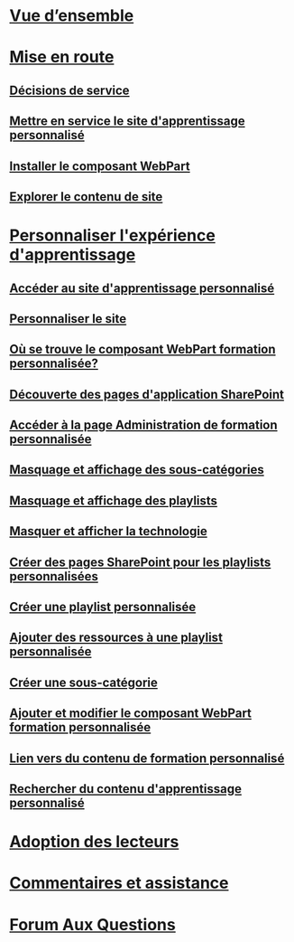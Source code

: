 # [Vue d’ensemble](index.md)
# [Mise en route](prereqs.md)
## [Décisions de service](servicedecisions.md)
## [Mettre en service le site d'apprentissage personnalisé](installsitepackage.md)
## [Installer le composant WebPart](installwebpart.md)
## [Explorer le contenu de site](sitecontent.md)
# [Personnaliser l'expérience d'apprentissage](custom_overview.md)
## [Accéder au site d'apprentissage personnalisé](custom_goto.md)
## [Personnaliser le site](custom_edithelp.md)
## [Où se trouve le composant WebPart formation personnalisée?](custom_whereiswebpart.md)
## [Découverte des pages d'application SharePoint](custom_apppages.md)
## [Accéder à la page Administration de formation personnalisée](custom_accessadmin.md)
## [Masquage et affichage des sous-catégories](custom_hideshowsub.md)
## [Masquage et affichage des playlists](custom_hideshowplaylists.md)
## [Masquer et afficher la technologie](custom_hideshowtech.md)
## [Créer des pages SharePoint pour les playlists personnalisées](custom_createnewpage.md)
## [Créer une playlist personnalisée](custom_createnewplaylist.md)
## [Ajouter des ressources à une playlist personnalisée](custom_addassets.md)
## [Créer une sous-catégorie](custom_createnewcat.md)
## [Ajouter et modifier le composant WebPart formation personnalisée](custom_addwebpart.md)
## [Lien vers du contenu de formation personnalisé](custom_linking.md)
## [Rechercher du contenu d'apprentissage personnalisé](custom_search.md)
# [Adoption des lecteurs](driveadoption.md)
# [Commentaires et assistance](feedback.md)
# [Forum Aux Questions](faq.md)


